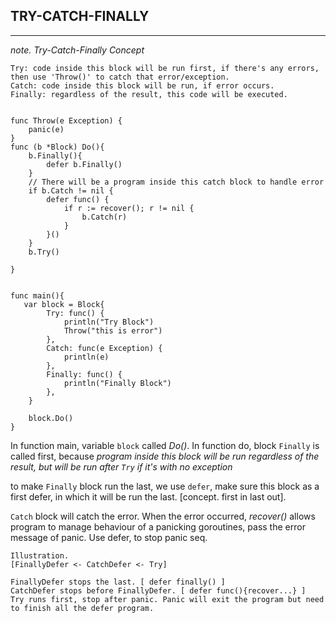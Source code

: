 ## TRY-CATCH-FINALLY
--------------------

*note. Try-Catch-Finally Concept* 

	Try: code inside this block will be run first, if there's any errors, then use 'Throw()' to catch that error/exception.
	Catch: code inside this block will be run, if error occurs.
	Finally: regardless of the result, this code will be executed.

<pre><code>
func Throw(e Exception) {
	panic(e)
}
func (b *Block) Do(){
    b.Finally(){
		defer b.Finally()
    }
    // There will be a program inside this catch block to handle error
    if b.Catch != nil {
		defer func() {
			if r := recover(); r != nil {
				b.Catch(r)
			}
		}()
	}
    b.Try()	    

}
</code></pre>

<pre><code>
func main(){
   var block = Block{
		Try: func() {
			println("Try Block")
            Throw("this is error")
		},
		Catch: func(e Exception) {
			println(e)
		},
		Finally: func() {
			println("Finally Block")
		},
	}

	block.Do()
}
</code></pre>

In function main, variable <code>block</code> called *Do()*. 
In function do, block <code>Finally</code> is called first, because *program inside this block will be run regardless of the result, but will be run after <code>Try</code> if it's with no exception*

to make <code>Finally</code> block run the last, we use <code>defer</code>, make sure this block as a first defer, in which it will be run the last. [concept. first in last out].

<code>Catch</code> block will catch the error. When the error occurred, *recover()* allows program to manage behaviour of a panicking goroutines, pass the error message of panic. Use defer, to stop panic seq.

    Illustration. 
    [FinallyDefer <- CatchDefer <- Try]
    
    FinallyDefer stops the last. [ defer finally() ]
    CatchDefer stops before FinallyDefer. [ defer func(){recover...} ]
    Try runs first, stop after panic. Panic will exit the program but need to finish all the defer program. 




